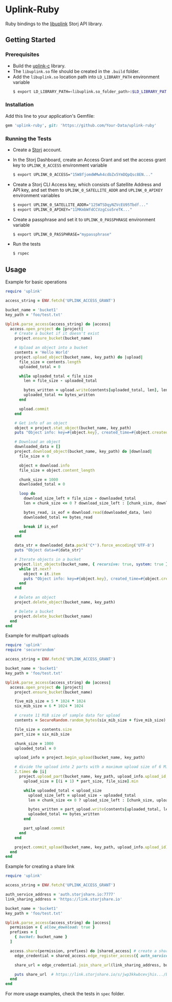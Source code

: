 # <b>Uplink-Ruby</b>

Ruby bindings to the [libuplink](https://github.com/storj/uplink-c) Storj API library.

## <b> Getting Started </b>

### Prerequisites
* Build the [uplink-c](https://github.com/storj/uplink-c) library.
* The `libuplink.so` file should be created in the `.build` folder.
* Add the `libuplink.so` location path into `LD_LIBRARY_PATH` environment variable
    ```bash
    $ export LD_LIBRARY_PATH=<libuplink.so_folder_path>:$LD_LIBRARY_PATH
    ```

### Installation

Add this line to your application's Gemfile:

```ruby
gem 'uplink-ruby', git: 'https://github.com/Your-Data/uplink-ruby'
```

### Running the Tests
* Create a [Storj](https://www.storj.io/) account.
* In the Storj Dashboard, create an Access Grant and set the access grant key to `UPLINK_0_ACCESS` environment variable

    ```bash
    $ export UPLINK_0_ACCESS="15W8fjomdWMwh4cdbZx5YmDQpQsc8EN..."
    ```
* Create a Storj CLI Access key, which consists of Satellite Address and API key, and set them to `UPLINK_0_SATELLITE_ADDR` and `UPLINK_0_APIKEY` environment variables
    ```bash
    $ export UPLINK_0_SATELLITE_ADDR="125WTSDqyNZVcEU95Tbdf..."
    $ export UPLINK_0_APIKEY="11MKmbWfdCCVzgCso5reTK..."
    ```
* Create a passphrase and set it to `UPLINK_0_PASSPHRASE` environment variable
    ```bash
    $ export UPLINK_0_PASSPHRASE="mypassphrase"
    ```

* Run the tests
  ```bash
  $ rspec
  ```

## <b> Usage </b>

Example for basic operations

```ruby
require 'uplink'

access_string = ENV.fetch('UPLINK_ACCESS_GRANT')

bucket_name = 'bucket1'
key_path = 'foo/test.txt'

Uplink.parse_access(access_string) do |access|
  access.open_project do |project|
    # Create a bucket if it doesn't exist
    project.ensure_bucket(bucket_name)

    # Upload an object into a bucket
    contents = 'Hello World'
    project.upload_object(bucket_name, key_path) do |upload|
      file_size = contents.length
      uploaded_total = 0

      while uploaded_total < file_size
        len = file_size - uploaded_total

        bytes_written = upload.write(contents[uploaded_total, len], len)
        uploaded_total += bytes_written
      end

      upload.commit
    end

    # Get info of an object
    object = project.stat_object(bucket_name, key_path)
    puts "Object info: key=#{object.key}, created_time=#{object.created}, length=#{object.content_length}"

    # Download an object
    downloaded_data = []
    project.download_object(bucket_name, key_path) do |download|
      file_size = 0

      object = download.info
      file_size = object.content_length

      chunk_size = 1000
      downloaded_total = 0

      loop do
        download_size_left = file_size - downloaded_total
        len = chunk_size <= 0 ? download_size_left : [chunk_size, download_size_left].min

        bytes_read, is_eof = download.read(downloaded_data, len)
        downloaded_total += bytes_read

        break if is_eof
      end
    end

    data_str = downloaded_data.pack('C*').force_encoding('UTF-8')
    puts "Object data=#{data_str}"

    # Iterate objects in a bucket
    project.list_objects(bucket_name, { recursive: true, system: true }) do |it|
      while it.next?
        object = it.item
        puts "Object info: key=#{object.key}, created_time=#{object.created}, length=#{object.content_length}"
      end
    end

    # Delete an object
    project.delete_object(bucket_name, key_path)

    # Delete a bucket
    project.delete_bucket(bucket_name)
  end
end
```

Example for multipart uploads

```ruby
require 'uplink'
require 'securerandom'

access_string = ENV.fetch('UPLINK_ACCESS_GRANT')

bucket_name = 'bucket1'
key_path = 'foo/test.txt'

Uplink.parse_access(access_string) do |access|
  access.open_project do |project|
    project.ensure_bucket(bucket_name)

    five_mib_size = 5 * 1024 * 1024
    six_mib_size = 6 * 1024 * 1024

    # create 11 MiB size of sample data for upload
    contents = SecureRandom.random_bytes(six_mib_size + five_mib_size)

    file_size = contents.size
    part_size = six_mib_size

    chunk_size = 1000
    uploaded_total = 0

    upload_info = project.begin_upload(bucket_name, key_path)

    # divide the upload into 2 parts with a maximum upload size of 6 MiB for each part
    2.times do |i|
      project.upload_part(bucket_name, key_path, upload_info.upload_id, i + 1) do |part_upload|
        upload_size = [(i + 1) * part_size, file_size].min

        while uploaded_total < upload_size
          upload_size_left = upload_size - uploaded_total
          len = chunk_size <= 0 ? upload_size_left : [chunk_size, upload_size_left].min

          bytes_written = part_upload.write(contents[uploaded_total, len], len)
          uploaded_total += bytes_written
        end

        part_upload.commit
      end
    end

    project.commit_upload(bucket_name, key_path, upload_info.upload_id)
  end
end
```

Example for creating a share link

```ruby
require 'uplink'

access_string = ENV.fetch('UPLINK_ACCESS_GRANT')

auth_service_address = 'auth.storjshare.io:7777'
link_sharing_address = 'https://link.storjshare.io'

bucket_name = 'bucket1'
key_path = 'foo/test.txt'

Uplink.parse_access(access_string) do |access|
  permission = { allow_download: true }
  prefixes = [
    { bucket: bucket_name }
  ]

  access.share(permission, prefixes) do |shared_access| # create a shared access with appropriate permissions
    edge_credential = shared_access.edge_register_access({ auth_service_address: auth_service_address }, { is_public: true })

    share_url = edge_credential.join_share_url(link_sharing_address, bucket_name, key_path, { raw: false }) # set `raw` to true for a direct share link

    puts share_url  # https://link.storjshare.io/s/jwp3kkwbcevjhis.../bucket1/foo/test.txt
  end
end
```

For more usage examples, check the tests in `spec` folder.
